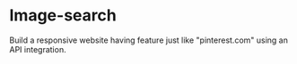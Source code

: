 # Image-search
Build a responsive website having feature just like "pinterest.com" using an API integration.
